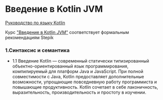 # Введение в Kotlin JVM
    
   [Руководство по языку Kotlin](https://kotlinlang.ru/)
    
   Курс ["Введение в Kotlin JVM"](https://stepik.org/course/5448/) соответствует формальным рекомендациям Stepik

### 1.Синтаксис и семантика
   - 1.1 Введение
        Kotlin — современный статически типизированный объектно-ориентированный язык программирования, 
        компилируемый для платформ Java и JavaScript. 
        При полной совместимости с Java, Kotlin предоставляет дополнительные 
        возможности, упрощающие повседневную работу программиста и повышающие 
        продуктивность. 
        Kotlin сочетает в себе лаконичность, выразительность, 
        производительность и простоту в изучении.

